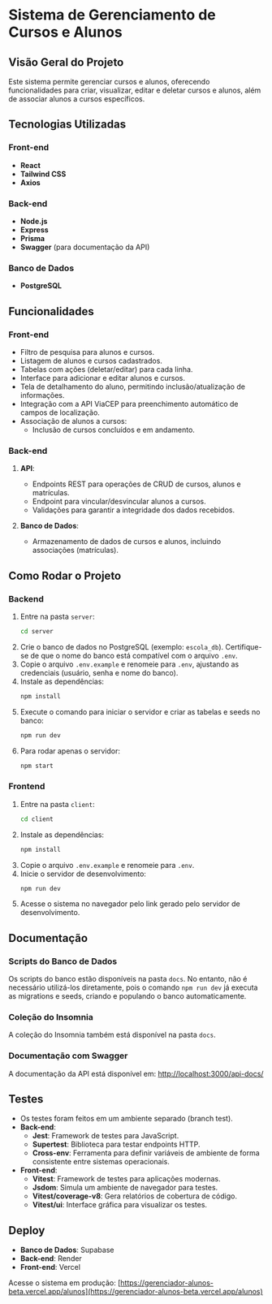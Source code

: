 # Sistema de Gerenciamento de Cursos e Alunos

## Visão Geral do Projeto

Este sistema permite gerenciar cursos e alunos, oferecendo funcionalidades para criar, visualizar, editar e deletar cursos e alunos, além de associar alunos a cursos específicos.

## Tecnologias Utilizadas

### Front-end

- **React**
- **Tailwind CSS**
- **Axios**

### Back-end

- **Node.js**
- **Express**
- **Prisma**
- **Swagger** (para documentação da API)

### Banco de Dados

- **PostgreSQL**

## Funcionalidades

### Front-end

- Filtro de pesquisa para alunos e cursos.
- Listagem de alunos e cursos cadastrados.
- Tabelas com ações (deletar/editar) para cada linha.
- Interface para adicionar e editar alunos e cursos.
- Tela de detalhamento do aluno, permitindo inclusão/atualização de informações.
- Integração com a API ViaCEP para preenchimento automático de campos de localização.
- Associação de alunos a cursos:
  - Inclusão de cursos concluídos e em andamento.

### Back-end

1. **API**:

   - Endpoints REST para operações de CRUD de cursos, alunos e matrículas.
   - Endpoint para vincular/desvincular alunos a cursos.
   - Validações para garantir a integridade dos dados recebidos.

2. **Banco de Dados**:
   - Armazenamento de dados de cursos e alunos, incluindo associações (matrículas).

## Como Rodar o Projeto

### Backend

1. Entre na pasta `server`:
   ```bash
   cd server
   ```
2. Crie o banco de dados no PostgreSQL (exemplo: `escola_db`). Certifique-se de que o nome do banco está compatível com o arquivo `.env`.
3. Copie o arquivo `.env.example` e renomeie para `.env`, ajustando as credenciais (usuário, senha e nome do banco).
4. Instale as dependências:
   ```bash
   npm install
   ```
5. Execute o comando para iniciar o servidor e criar as tabelas e seeds no banco:
   ```bash
   npm run dev
   ```
6. Para rodar apenas o servidor:
   ```bash
   npm start
   ```

### Frontend

1. Entre na pasta `client`:
   ```bash
   cd client
   ```
2. Instale as dependências:
   ```bash
   npm install
   ```
3. Copie o arquivo `.env.example` e renomeie para `.env`.
4. Inicie o servidor de desenvolvimento:
   ```bash
   npm run dev
   ```
5. Acesse o sistema no navegador pelo link gerado pelo servidor de desenvolvimento.

## Documentação

### Scripts do Banco de Dados

Os scripts do banco estão disponíveis na pasta `docs`. No entanto, não é necessário utilizá-los diretamente, pois o comando `npm run dev` já executa as migrations e seeds, criando e populando o banco automaticamente.

### Coleção do Insomnia

A coleção do Insomnia também está disponível na pasta `docs`.

### Documentação com Swagger

A documentação da API está disponível em:
[http://localhost:3000/api-docs/](http://localhost:3000/api-docs/)

## Testes

- Os testes foram feitos em um ambiente separado (branch test).
- **Back-end**:
  - **Jest**: Framework de testes para JavaScript.
  - **Supertest**: Biblioteca para testar endpoints HTTP.
  - **Cross-env**: Ferramenta para definir variáveis de ambiente de forma consistente entre sistemas operacionais.
- **Front-end**:
  - **Vitest**: Framework de testes para aplicações modernas.
  - **Jsdom**: Simula um ambiente de navegador para testes.
  - **Vitest/coverage-v8**: Gera relatórios de cobertura de código.
  - **Vitest/ui**: Interface gráfica para visualizar os testes.

## Deploy

- **Banco de Dados**: Supabase
- **Back-end**: Render
- **Front-end**: Vercel

Acesse o sistema em produção:
[https://gerenciador-alunos-beta.vercel.app/alunos](https://gerenciador-alunos-beta.vercel.app/alunos)

